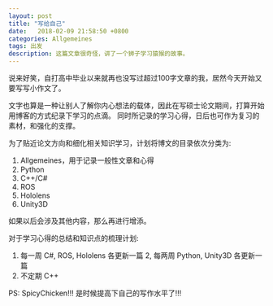 ```yaml
---
layout: post
title: "写给自己"
date:   2018-02-09 21:58:50 +0800
categories: Allgemeines
tags: 出发
description: 这篇文章很奇怪，讲了一个狮子学习猿猴的故事。
---
```

说来好笑，自打高中毕业以来就再也没写过超过100字文章的我，居然今天开始又要写写小作文了。

文字也算是一种让别人了解你内心想法的载体，因此在写硕士论文期间，打算开始用博客的方式纪录下学习的点滴。
同时所记录的学习心得，日后也可作为复习的素材，和强化的支撑。

为了贴近论文方向和细化相关知识学习，计划将博文的目录依次分类为:

1. Allgemeines，用于记录一般性文章和心得
2. Python 
3. C++/C# 
4. ROS 
5. Hololens 
6. Unity3D

如果以后会涉及其他内容，那么再进行增添。

对于学习心得的总结和知识点的梳理计划:

1. 每一周 C#, ROS, Hololens 各更新一篇
2, 每两周 Python, Unity3D 各更新一篇
3. 不定期 C++

PS: SpicyChicken!!! 是时候提高下自己的写作水平了!!!

